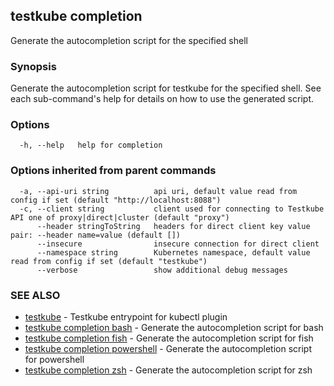 <head>
  <meta name="docsearch:indexPrefix" content="reference-doc" />
</head>

## testkube completion

Generate the autocompletion script for the specified shell

### Synopsis

Generate the autocompletion script for testkube for the specified shell.
See each sub-command's help for details on how to use the generated script.

### Options

```
  -h, --help   help for completion
```

### Options inherited from parent commands

```
  -a, --api-uri string          api uri, default value read from config if set (default "http://localhost:8088")
  -c, --client string           client used for connecting to Testkube API one of proxy|direct|cluster (default "proxy")
      --header stringToString   headers for direct client key value pair: --header name=value (default [])
      --insecure                insecure connection for direct client
      --namespace string        Kubernetes namespace, default value read from config if set (default "testkube")
      --verbose                 show additional debug messages
```

### SEE ALSO

- [testkube](testkube.md) - Testkube entrypoint for kubectl plugin
- [testkube completion bash](testkube_completion_bash.md) - Generate the autocompletion script for bash
- [testkube completion fish](testkube_completion_fish.md) - Generate the autocompletion script for fish
- [testkube completion powershell](testkube_completion_powershell.md) - Generate the autocompletion script for powershell
- [testkube completion zsh](testkube_completion_zsh.md) - Generate the autocompletion script for zsh
